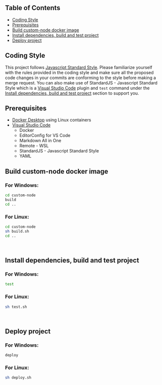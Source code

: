 ## Table of Contents
- [Coding Style](https://gitlab.com/ii887522/packify/-/blob/master/CONTRIBUTING.md#coding-style)
- [Prerequisites](https://gitlab.com/ii887522/packify/-/blob/master/CONTRIBUTING.md#prerequisites)
- [Build custom-node docker image](https://gitlab.com/ii887522/packify/-/blob/master/CONTRIBUTING.md#build-custom-node-docker-image)
- [Install dependencies, build and test project](https://gitlab.com/ii887522/packify/-/blob/master/CONTRIBUTING.md#install-dependencies-build-and-test-project)
- [Deploy project](https://gitlab.com/ii887522/packify/-/blob/master/CONTRIBUTING.md#deploy-project)

## Coding Style
This project follows [Javascript Standard Style](https://standardjs.com/). Please familiarize yourself with the rules provided in the coding style and
make sure all the proposed code changes in your commits are conforming to the style before making a merge request. You can also make use of
StandardJS - Javascript Standard Style which is a [Visual Studio Code](https://code.visualstudio.com/) plugin and `test` command under the
[Install dependencies, build and test project](https://gitlab.com/ii887522/packify#install-dependencies-build-and-test-project) section to support you.

## Prerequisites
- [Docker Desktop](https://www.docker.com/products/docker-desktop) using Linux containers
- [Visual Studio Code](https://code.visualstudio.com/)
  - Docker
  - EditorConfig for VS Code
  - Markdown All in One
  - Remote - WSL
  - StandardJS - Javascript Standard Style
  - YAML

## Build custom-node docker image

### For Windows:
```sh
cd custom-node
build
cd ..
```

### For Linux:
```sh
cd custom-node
sh build.sh
cd ..
```
<br />

## Install dependencies, build and test project

### For Windows:
```sh
test
```

### For Linux:
``` sh
sh test.sh
```
<br />

## Deploy project

### For Windows:
```sh
deploy
```

### For Linux:
```sh
sh deploy.sh
```
